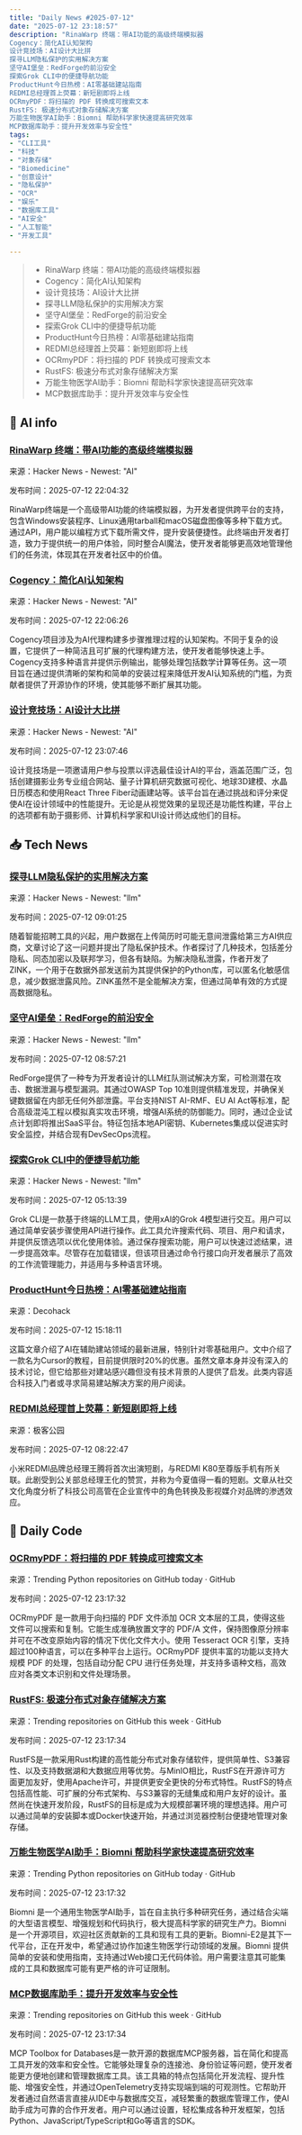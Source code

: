 ```yaml
---
title: "Daily News #2025-07-12"
date: "2025-07-12 23:18:57"
description: "RinaWarp 终端：带AI功能的高级终端模拟器
Cogency：简化AI认知架构
设计竞技场：AI设计大比拼
探寻LLM隐私保护的实用解决方案
坚守AI堡垒：RedForge的前沿安全
探索Grok CLI中的便捷导航功能
ProductHunt今日热榜：AI零基础建站指南
REDMI总经理首上荧幕：新短剧即将上线
OCRmyPDF：将扫描的 PDF 转换成可搜索文本
RustFS: 极速分布式对象存储解决方案
万能生物医学AI助手：Biomni 帮助科学家快速提高研究效率
MCP数据库助手：提升开发效率与安全性"
tags: 
- "CLI工具"
- "科技"
- "对象存储"
- "Biomedicine"
- "创意设计"
- "隐私保护"
- "OCR"
- "娱乐"
- "数据库工具"
- "AI安全"
- "人工智能"
- "开发工具"

---
```


> - RinaWarp 终端：带AI功能的高级终端模拟器
> - Cogency：简化AI认知架构
> - 设计竞技场：AI设计大比拼
> - 探寻LLM隐私保护的实用解决方案
> - 坚守AI堡垒：RedForge的前沿安全
> - 探索Grok CLI中的便捷导航功能
> - ProductHunt今日热榜：AI零基础建站指南
> - REDMI总经理首上荧幕：新短剧即将上线
> - OCRmyPDF：将扫描的 PDF 转换成可搜索文本
> - RustFS: 极速分布式对象存储解决方案
> - 万能生物医学AI助手：Biomni 帮助科学家快速提高研究效率
> - MCP数据库助手：提升开发效率与安全性

## 🤖 AI info

### [RinaWarp 终端：带AI功能的高级终端模拟器](https://rinawarp-terminal.vercel.app/)

来源：Hacker News - Newest: "AI"

发布时间：2025-07-12 22:04:32

RinaWarp终端是一个高级带AI功能的终端模拟器，为开发者提供跨平台的支持，包含Windows安装程序、Linux通用tarball和macOS磁盘图像等多种下载方式。通过API，用户能以编程方式下载所需文件，提升安装便捷性。此终端由开发者打造，致力于提供统一的用户体验，同时整合AI魔法，使开发者能够更高效地管理他们的任务流，体现其在开发者社区中的价值。

### [Cogency：简化AI认知架构](https://github.com/iteebz/cogency)

来源：Hacker News - Newest: "AI"

发布时间：2025-07-12 22:06:26

Cogency项目涉及为AI代理构建多步骤推理过程的认知架构。不同于复杂的设置，它提供了一种简洁且可扩展的代理构建方法，使开发者能够快速上手。Cogency支持多种语言并提供示例输出，能够处理包括数学计算等任务。这一项目旨在通过提供清晰的架构和简单的安装过程来降低开发AI认知系统的门槛，为贡献者提供了开源协作的环境，使其能够不断扩展其功能。

### [设计竞技场：AI设计大比拼](https://www.designarena.ai/)

来源：Hacker News - Newest: "AI"

发布时间：2025-07-12 23:07:46

设计竞技场是一项邀请用户参与投票以评选最佳设计AI的平台，涵盖范围广泛，包括创建摄影业务专业组合网站、量子计算机研究数据可视化、地球3D建模、水晶日历模态和使用React Three Fiber动画建站等。该平台旨在通过挑战和评分来促使AI在设计领域中的性能提升。无论是从视觉效果的呈现还是功能性构建，平台上的选项都有助于摄影师、计算机科学家和UI设计师达成他们的目标。

## 📥 Tech News

### [探寻LLM隐私保护的实用解决方案](https://medium.com/@deepanwadhwa_1654/a-little-more-privacy-for-your-llm-calls-please-d323648de190)

来源：Hacker News - Newest: "llm"

发布时间：2025-07-12 09:01:25

随着智能招聘工具的兴起，用户数据在上传简历时可能无意间泄露给第三方AI供应商，文章讨论了这一问题并提出了隐私保护技术。作者探讨了几种技术，包括差分隐私、同态加密以及联邦学习，但各有缺陷。为解决隐私泄露，作者开发了ZINK，一个用于在数据外部发送前为其提供保护的Python库，可以匿名化敏感信息，减少数据泄露风险。ZINK虽然不是全能解决方案，但通过简单有效的方式提高数据隐私。

### [坚守AI堡垒：RedForge的前沿安全](https://redforge.solvas.ai/)

来源：Hacker News - Newest: "llm"

发布时间：2025-07-12 08:57:21

RedForge提供了一种专为开发者设计的LLM红队测试解决方案，可检测潜在攻击、数据泄漏与模型漏洞。其通过OWASP Top 10准则提供精准发现，并确保关键数据留在内部无任何外部泄露。平台支持NIST AI-RMF、EU AI Act等标准，配合高级混沌工程以模拟真实攻击环境，增强AI系统的防御能力。同时，通过企业试点计划即将推出SaaS平台。特征包括本地API密钥、Kubernetes集成以促进实时安全监控，并结合现有DevSecOps流程。

### [探索Grok CLI中的便捷导航功能](https://github.com/ComposioHQ/grok-cli)

来源：Hacker News - Newest: "llm"

发布时间：2025-07-12 05:13:39

Grok CLI是一款基于终端的LLM工具，使用xAI的Grok 4模型进行交互。用户可以通过简单安装步骤使用API进行操作。此工具允许搜索代码、项目、用户和请求，并提供反馈选项以优化使用体验。通过保存搜索功能，用户可以快速过滤结果，进一步提高效率。尽管存在加载错误，但该项目通过命令行接口向开发者展示了高效的工作流管理能力，并适用与多种语言环境。

### [ProductHunt今日热榜：AI零基础建站指南](https://decohack.com/producthunt-daily-2025-07-12/)

来源：Decohack

发布时间：2025-07-12 15:18:11

这篇文章介绍了AI在辅助建站领域的最新进展，特别针对零基础用户。文中介绍了一款名为Cursor的教程，目前提供限时20%的优惠。虽然文章本身并没有深入的技术讨论，但它给那些对建站感兴趣但没有技术背景的人提供了启发。此类内容适合科技入门者或寻求简易建站解决方案的用户阅读。

### [REDMI总经理首上荧幕：新短剧即将上线](http://www.geekpark.net/news/351458)

来源：极客公园

发布时间：2025-07-12 08:22:47

小米REDMI品牌总经理王腾将首次出演短剧，与REDMI K80至尊版手机有所关联。此剧受到公关部总经理王化的赞赏，并称为今夏值得一看的短剧。文章从社交文化角度分析了科技公司高管在企业宣传中的角色转换及影视媒介对品牌的渗透效应。

## 💾 Daily Code

### [OCRmyPDF：将扫描的 PDF 转换成可搜索文本](https://github.com/ocrmypdf/OCRmyPDF)

来源：Trending Python repositories on GitHub today · GitHub

发布时间：2025-07-12 23:17:32

OCRmyPDF 是一款用于向扫描的 PDF 文件添加 OCR 文本层的工具，使得这些文件可以搜索和复制。它能生成准确放置文字的 PDF/A 文件，保持图像原分辨率并可在不改变原始内容的情况下优化文件大小。使用 Tesseract OCR 引擎，支持超过100种语言，可以在多种平台上运行。OCRmyPDF 提供丰富的功能以支持大规模 PDF 的处理，包括自动分配 CPU 进行任务处理，并支持多语种文档，高效应对各类文本识别和文件处理场景。

### [RustFS: 极速分布式对象存储解决方案](https://github.com/rustfs/rustfs)

来源：Trending repositories on GitHub this week · GitHub

发布时间：2025-07-12 23:17:34

RustFS是一款采用Rust构建的高性能分布式对象存储软件，提供简单性、S3兼容性、以及支持数据湖和大数据应用等优势。与MinIO相比，RustFS在开源许可方面更加友好，使用Apache许可，并提供更安全更快的分布式特性。RustFS的特点包括高性能、可扩展的分布式架构、与S3兼容的无缝集成和用户友好的设计。虽然尚在快速开发阶段，RustFS的目标是成为大规模部署环境的理想选择。用户可以通过简单的安装脚本或Docker快速开始，并通过浏览器控制台便捷地管理对象存储。

### [万能生物医学AI助手：Biomni 帮助科学家快速提高研究效率](https://github.com/snap-stanford/Biomni)

来源：Trending Python repositories on GitHub today · GitHub

发布时间：2025-07-12 23:17:32

Biomni 是一个通用生物医学AI助手，旨在自主执行多种研究任务，通过结合尖端的大型语言模型、增强规划和代码执行，极大提高科学家的研究生产力。Biomni 是一个开源项目，欢迎社区贡献新的工具和现有工具的更新。Biomni-E2是其下一代平台，正在开发中，希望通过协作加速生物医学行动领域的发展。Biomni 提供简单的安装和使用指南，支持通过Web接口无代码体验。用户需要注意其可能集成的工具和数据库可能有更严格的许可证限制。

### [MCP数据库助手：提升开发效率与安全性](https://github.com/googleapis/genai-toolbox)

来源：Trending repositories on GitHub this week · GitHub

发布时间：2025-07-12 23:17:34

MCP Toolbox for Databases是一款开源的数据库MCP服务器，旨在简化和提高工具开发的效率和安全性。它能够处理复杂的连接池、身份验证等问题，使开发者能更方便地创建和管理数据库工具。该工具箱的特点包括简化开发流程、提升性能、增强安全性，并通过OpenTelemetry支持实现端到端的可观测性。它帮助开发者通过自然语言直接从IDE中与数据库交互，减轻繁重的数据库管理工作，使AI助手成为可靠的合作开发者。用户可以通过设置，轻松集成各种开发框架，包括Python、JavaScript/TypeScript和Go等语言的SDK。
